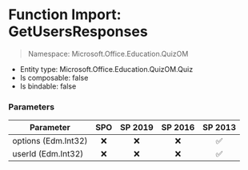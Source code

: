 # Function Import: GetUsersResponses

> Namespace: Microsoft.Office.Education.QuizOM

- Entity type: Microsoft.Office.Education.QuizOM.Quiz
- Is composable: false
- Is bindable: false

### Parameters

Parameter | SPO | SP 2019 | SP 2016 | SP 2013
----------|:---:|:-------:|:-------:|:-------:
options (Edm.Int32) | ❌ | ❌ | ❌ | ✅
userId (Edm.Int32) | ❌ | ❌ | ❌ | ✅